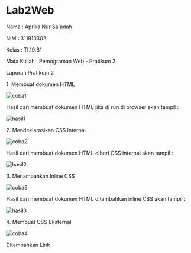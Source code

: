 # Lab2Web
<p>Nama   : Aprilia Nur Sa'adah<p>
<p>NIM     : 311910302<p>
<p>Kelas   : TI.19.B1<p>
<p>Mata Kuliah : Pemograman Web - Pratikum 2<p>

<p>Laporan Pratikum 2<p>
  <p>1. Membuat dokumen HTML<p>
    
   ![coba1](https://user-images.githubusercontent.com/54062259/113466901-965baf00-9469-11eb-82bb-8c8cde2cefb7.PNG)
    
  <p>Hasil dari membuat dokumen HTML jika di run di browser akan tampil :<p>
    
   ![hasil1](https://user-images.githubusercontent.com/54062259/113466909-abd0d900-9469-11eb-8129-735b01322616.PNG)
    
   <p>2. Mendeklarasikan CSS Internal<p>
    
   ![coba2](https://user-images.githubusercontent.com/54062259/113466926-c5722080-9469-11eb-8169-328a2b495f73.PNG)
    
  <p>Hasil dari membuat dokumen HTML diberi CSS internal akan tampil :<p>
    
   ![hasil2](https://user-images.githubusercontent.com/54062259/113466935-dae74a80-9469-11eb-9124-677f2e0c686a.PNG)
    
  <p>3. Menambahkan Inline CSS<p>
    
   ![coba3](https://user-images.githubusercontent.com/54062259/113466943-f9e5dc80-9469-11eb-859f-0d34f2ccfc49.PNG)
    
  <p>Hasil dari membuat dokumen HTML ditambahkan inline CSS akan tampil : <p>
    
   ![hasil3](https://user-images.githubusercontent.com/54062259/113466970-20a41300-946a-11eb-934c-1d09d202795a.PNG)
    
  <p>4. Membuat CSS Eksternal<p>
  
   ![coba4](https://user-images.githubusercontent.com/54062259/113466986-30bbf280-946a-11eb-88e2-fdfb1dca744f.PNG)
    
  <p>Ditambahkan Link <style> di bagian <head> seperti :<p>
    
   ![coba41](https://user-images.githubusercontent.com/54062259/113466994-4af5d080-946a-11eb-8fcb-55c73f210594.PNG)

  <p>Hasil dari ditambahkan CSS Eksternal akan tampil :<p>
  
   ![hasil4](https://user-images.githubusercontent.com/54062259/113467003-5ea13700-946a-11eb-9859-3e607a020830.PNG)
    
  <p>5. Menambahkan CSS Selector<p>
  
   ![coba5](https://user-images.githubusercontent.com/54062259/113467013-71b40700-946a-11eb-95a8-63e94a8ef5c7.PNG)
    
  <p>Hasil ditambahkan CSS Selector akan tampil :<p>
  
   ![hasil5](https://user-images.githubusercontent.com/54062259/113467026-82fd1380-946a-11eb-825a-a1ea9a692803.PNG)







